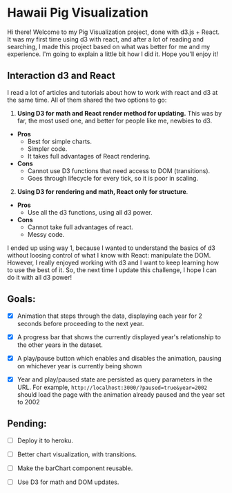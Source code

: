 # Hawaii Pig Visualization

Hi there! Welcome to my Pig Visualization project, done with d3.js + React. 
It was my first time using d3 with react, and after a lot of reading and searching, I made this project based on what was better for me and my experience. I'm going to explain a little bit how I did it. 
Hope you'll enjoy it! 

## Interaction d3 and React 

I read a lot of articles and tutorials about how to work with react and d3 at the same time. All of them shared the two options to go: 

1. **Using D3 for math and React render method for updating.** This was by far, the most used one, and better for people like me, newbies to d3. 
  - **Pros**
    - Best for simple charts.
    - Simpler code.
    - It takes full advantages of React rendering.
  - **Cons**
    - Cannot use D3 functions that need access to DOM (transitions).
    - Goes through lifecycle for every tick, so it is poor in scaling. 
2. **Using D3 for rendering and math, React only for structure**. 
  - **Pros**
    - Use all the d3 functions, using all d3 power.
  - **Cons**
    - Cannot take full advantages of react. 
    - Messy code. 


I ended up using way 1, because I wanted to understand the basics of d3 without loosing control of what I know with React: manipulate the DOM. However, I really enjoyed working with d3 and I want to keep learning how to use the best of it. So, the next time I update this challenge, I hope I can do it with all d3 power! 

## Goals: 

* [X] Animation that steps through the data, displaying each year for 2 seconds
      before proceeding to the next year.

* [X] A progress bar that shows the currently displayed year's relationship to
      the other years in the dataset.

* [X] A play/pause button which enables and disables the animation, pausing on
      whichever year is currently being shown

* [X] Year and play/paused state are persisted as query parameters in the URL.
      For example, `http://localhost:3000/?paused=true&year=2002` should load
      the page with the animation already paused and the year set to 2002

## Pending: 

* [ ] Deploy it to heroku. 

* [ ] Better chart visualization, with transitions.

* [ ] Make the barChart component reusable. 

* [ ] Use D3 for math and DOM updates.

